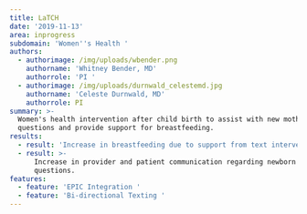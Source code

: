 ```yaml
---
title: LaTCH
date: '2019-11-13'
area: inprogress
subdomain: 'Women''s Health '
authors:
  - authorimage: /img/uploads/wbender.png
    authorname: 'Whitney Bender, MD'
    authorrole: 'PI '
  - authorimage: /img/uploads/durnwald_celestemd.jpg
    authorname: 'Celeste Durnwald, MD'
    authorrole: PI
summary: >-
  Women's health intervention after child birth to assist with new mothers with
  questions and provide support for breastfeeding. 
results:
  - result: 'Increase in breastfeeding due to support from text intervention. '
  - result: >-
      Increase in provider and patient communication regarding newborn
      questions. 
features:
  - feature: 'EPIC Integration '
  - feature: 'Bi-directional Texting '
---
```


